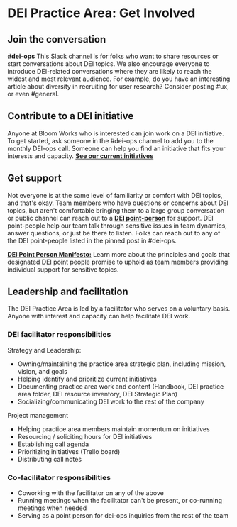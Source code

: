 # DEI Practice Area: Get Involved

## Join the conversation

**#dei-ops**
This Slack channel is for folks who want to share resources or start conversations about DEI topics. We also encourage everyone to introduce DEI-related conversations where they are likely to reach the widest and most relevant audience. For example, do you have an interesting article about diversity in recruiting for user research? Consider posting #ux, or even #general.

## Contribute to a DEI initiative

Anyone at Bloom Works who is interested can join work on a DEI initiative. To get started, ask someone in the #dei-ops channel to add you to the monthly DEI-ops call. Someone can help you find an initiative that fits your interests and capacity.
**[See our current initiatives](https://trello.com/b/rZU8LXW2/diversity-equity-inclusion-dei-initiatives)**

## Get support

Not everyone is at the same level of familiarity or comfort with DEI topics, and that's okay. Team members who have questions or concerns about DEI topics, but aren't comfortable bringing them to a large group conversation or public channel can reach out to a **[DEI point-person](https://trello.com/c/5XyeNrfZ/109-dei-point-people)** for support. DEI point-people help our team talk through sensitive issues in team dynamics, answer questions, or just be there to listen. Folks can reach out to any of the DEI point-people listed in the pinned post in #dei-ops.

**[DEI Point Person Manifesto:](https://docs.google.com/document/d/11wQ-hlk9QWTan24rm5xwKvode_2s8gOLQzrI-7GObFI/edit)** Learn more about the principles and goals that designated DEI point people promise to uphold as team members providing individual support for sensitive topics.

## Leadership and facilitation

The DEI Practice Area is led by a facilitator who serves on a voluntary basis. Anyone with interest and capacity can help facilitate DEI work.

### DEI facilitator responsibilities

Strategy and Leadership:

- Owning/maintaining the practice area strategic plan, including mission, vision, and goals
- Helping identify and prioritize current initiatives
- Documenting practice area work and content (Handbook, DEI practice area folder, DEI resource inventory, DEI Strategic Plan)
- Socializing/communicating DEI work to the rest of the company

Project management

- Helping practice area members maintain momentum on initiatives
- Resourcing / soliciting hours for DEI initiatives
- Establishing call agenda
- Prioritizing initiatives (Trello board)
- Distributing call notes

### Co-facilitator responsibilities

- Coworking with the facilitator on any of the above
- Running meetings when the facilitator can't be present, or co-running meetings when needed
- Serving as a point person for dei-ops inquiries from the rest of the team
